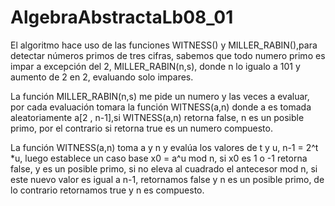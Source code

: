 # AlgebraAbstractaLb08_01
El algoritmo hace uso de las funciones WITNESS() y MILLER_RABIN(),para detectar números primos de tres cifras, sabemos que todo numero primo es impar a excepción del 2,
MILLER_RABIN(n,s), donde n lo igualo a 101 y aumento de 2 en 2, evaluando solo impares.

La función MILLER_RABIN(n,s) me pide un numero y las veces a evaluar, por cada evaluación tomara la función WITNESS(a,n) donde a es tomada aleatoriamente a[2 , n-1],si  WITNESS(a,n) retorna false, n es un posible primo, por el contrario si retorna true es un numero compuesto.

La función WITNESS(a,n) toma a y n y evalúa los valores de t y u, n-1 = 2^t *u, luego establece un caso base x0 = a^u mod n, si x0 es 1 o -1 retorna false, y es un posible primo, si no eleva al cuadrado el antecesor mod n, si este nuevo valor es igual a n-1, retornamos false y n es un posible primo, de lo contrario retornamos true y n es compuesto.
